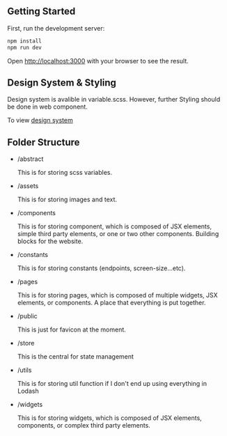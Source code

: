 ## Getting Started

First, run the development server:

```bash
npm install
npm run dev
```

Open [http://localhost:3000](http://localhost:3000) with your browser to see the result.

## Design System & Styling
Design system is avalible in variable.scss. However, further Styling should be done in web component.

To view [design system](https://www.figma.com/file/rKFcp1IojqLPAEb46K3zxT/Starmap-Colors?node-id=0%3A1)

## Folder Structure
- /abstract    

    This is for storing scss variables.
- /assets
    
    This is for storing images and text.
- /components
    
    This is for storing component, which is composed of JSX elements, simple third party elements, or one or two other components. Building blocks for the website.
- /constants
    
    This is for storing constants (endpoints, screen-size...etc).
- /pages
    
    This is for storing pages, which is composed of multiple widgets, JSX elements, or components. A place that everything is put together.
- /public
    
    This is just for favicon at the moment. 
- /store
    
    This is the central for state management
- /utils
    
    This is for storing util function if I don't end up using everything in Lodash
- /widgets
    
    This is for storing widgets, which is composed of JSX elements, components, or complex third party elements.